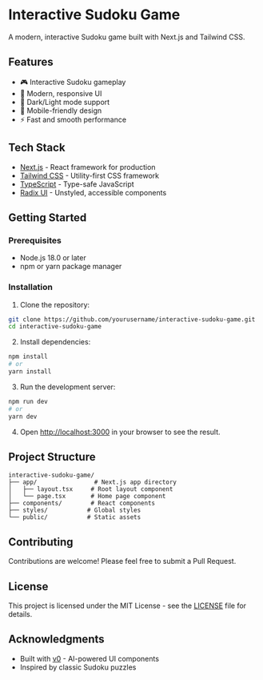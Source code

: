 # Interactive Sudoku Game

A modern, interactive Sudoku game built with Next.js and Tailwind CSS.

## Features

- 🎮 Interactive Sudoku gameplay
- 🎨 Modern, responsive UI
- 🌙 Dark/Light mode support
- 📱 Mobile-friendly design
- ⚡ Fast and smooth performance

## Tech Stack

- [Next.js](https://nextjs.org/) - React framework for production
- [Tailwind CSS](https://tailwindcss.com/) - Utility-first CSS framework
- [TypeScript](https://www.typescriptlang.org/) - Type-safe JavaScript
- [Radix UI](https://www.radix-ui.com/) - Unstyled, accessible components

## Getting Started

### Prerequisites

- Node.js 18.0 or later
- npm or yarn package manager

### Installation

1. Clone the repository:
```bash
git clone https://github.com/yourusername/interactive-sudoku-game.git
cd interactive-sudoku-game
```

2. Install dependencies:
```bash
npm install
# or
yarn install
```

3. Run the development server:
```bash
npm run dev
# or
yarn dev
```

4. Open [http://localhost:3000](http://localhost:3000) in your browser to see the result.

## Project Structure

```
interactive-sudoku-game/
├── app/                # Next.js app directory
│   ├── layout.tsx     # Root layout component
│   └── page.tsx       # Home page component
├── components/        # React components
├── styles/           # Global styles
└── public/           # Static assets
```

## Contributing

Contributions are welcome! Please feel free to submit a Pull Request.

## License

This project is licensed under the MIT License - see the [LICENSE](LICENSE) file for details.

## Acknowledgments

- Built with [v0](https://v0.dev) - AI-powered UI components
- Inspired by classic Sudoku puzzles


